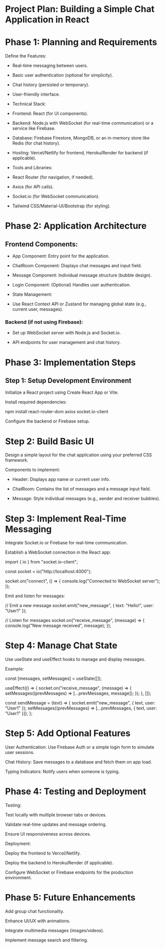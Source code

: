 
# Project Plan: Building a Simple Chat Application in React

# Phase 1: Planning and Requirements

Define the Features:

- Real-time messaging between users.

- Basic user authentication (optional for simplicity).

- Chat history (persisted or temporary).

- User-friendly interface.

- Technical Stack:

* Frontend: React (for UI components).

* Backend: Node.js with WebSocket (for real-time communication) or a service like Firebase.

* Database: Firebase Firestore, MongoDB, or an in-memory store like Redis (for chat history).

* Hosting: Vercel/Netlify for frontend, Heroku/Render for backend (if applicable).

- Tools and Libraries:

* React Router (for navigation, if needed).

* Axios (for API calls).

* Socket.io (for WebSocket communication).

* Tailwind CSS/Material-UI/Bootstrap (for styling).

# Phase 2: Application Architecture

## Frontend Components:

- App Component: Entry point for the application.

- ChatRoom Component: Displays chat messages and input field.

- Message Component: Individual message structure (bubble design).

- Login Component: (Optional) Handles user authentication.

- State Management:

* Use React Context API or Zustand for managing global state (e.g., current user, messages).

### Backend (if not using Firebase):

- Set up WebSocket server with Node.js and Socket.io.

- API endpoints for user management and chat history.

# Phase 3: Implementation Steps

## Step 1: Setup Development Environment

Initialize a React project using Create React App or Vite.

Install required dependencies:

npm install react-router-dom axios socket.io-client

Configure the backend or Firebase setup.

# Step 2: Build Basic UI

Design a simple layout for the chat application using your preferred CSS framework.

Components to implement:

- Header: Displays app name or current user info.

- ChatRoom: Contains the list of messages and a message input field.

- Message: Style individual messages (e.g., sender and receiver bubbles).

# Step 3: Implement Real-Time Messaging

Integrate Socket.io or Firebase for real-time communication.

Establish a WebSocket connection in the React app:

import { io } from "socket.io-client";

const socket = io("http://localhost:4000");

socket.on("connect", () => {
  console.log("Connected to WebSocket server");
});

Emit and listen for messages:

// Emit a new message
socket.emit("new_message", { text: "Hello!", user: "User1" });

// Listen for messages
socket.on("receive_message", (message) => {
  console.log("New message received", message);
});

# Step 4: Manage Chat State

Use useState and useEffect hooks to manage and display messages.

Example:

const [messages, setMessages] = useState([]);

useEffect(() => {
  socket.on("receive_message", (message) => {
    setMessages((prevMessages) => [...prevMessages, message]);
  });
}, []);

const sendMessage = (text) => {
  socket.emit("new_message", { text, user: "User1" });
  setMessages((prevMessages) => [...prevMessages, { text, user: "User1" }]);
};

# Step 5: Add Optional Features

User Authentication: Use Firebase Auth or a simple login form to simulate user sessions.

Chat History: Save messages to a database and fetch them on app load.

Typing Indicators: Notify users when someone is typing.

# Phase 4: Testing and Deployment

Testing:

Test locally with multiple browser tabs or devices.

Validate real-time updates and message ordering.

Ensure UI responsiveness across devices.

Deployment:

Deploy the frontend to Vercel/Netlify.

Deploy the backend to Heroku/Render (if applicable).

Configure WebSocket or Firebase endpoints for the production environment.

# Phase 5: Future Enhancements

Add group chat functionality.

Enhance UI/UX with animations.

Integrate multimedia messages (images/videos).

Implement message search and filtering.


